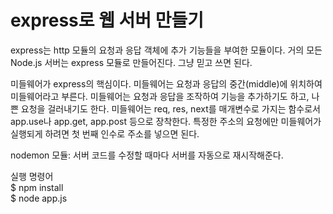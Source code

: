 # express로 웹 서버 만들기

express는 http 모듈의 요청과 응답 객체에 추가 기능들을 부여한 모듈이다.
거의 모든 Node.js 서버는 express 모듈로 만들어진다. 그냥 믿고 쓰면 된다.

미들웨어가 express의 핵심이다.
미들웨어는 요청과 응답의 중간(middle)에 위치하여 미들웨어라고 부른다.
미들웨어는 요청과 응답을 조작하여 기능을 추가하기도 하고, 나쁜 요청을 걸러내기도 한다.
미들웨어는 req, res, next를 매개변수로 가지는 함수로서 app.use나 app.get, app.post 등으로 장착한다.
특정한 주소의 요청에만 미들웨어가 실행되게 하려면 첫 번째 인수로 주소를 넣으면 된다.

nodemon 모듈: 서버 코드를 수정할 때마다 서버를 자동으로 재시작해준다.

실행 명령어 <br>
$ npm install <br>
$ node app.js <br>